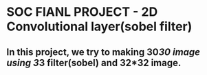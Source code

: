 # SOC FIANL PROJECT - 2D Convolutional layer(sobel filter)
## In this project, we try to making 30*30 image using 3*3 filter(sobel) and 32*32 image.


